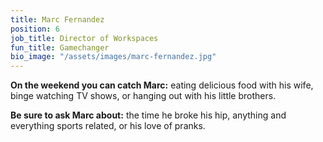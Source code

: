 ```yaml
---
title: Marc Fernandez
position: 6
job_title: Director of Workspaces
fun_title: Gamechanger
bio_image: "/assets/images/marc-fernandez.jpg"
---
```


**On the weekend you can catch Marc:** eating delicious food with his wife, binge watching TV shows, or hanging out with his little brothers.

**Be sure to ask Marc about:** the time he broke his hip, anything and everything sports related, or his love of pranks.
